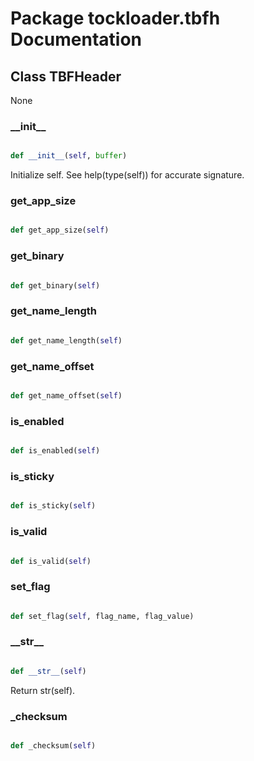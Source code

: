 # Package tockloader.tbfh Documentation

## Class TBFHeader
None
### \_\_init\_\_
```py

def __init__(self, buffer)

```



Initialize self.  See help(type(self)) for accurate signature.


### get\_app\_size
```py

def get_app_size(self)

```



### get\_binary
```py

def get_binary(self)

```



### get\_name\_length
```py

def get_name_length(self)

```



### get\_name\_offset
```py

def get_name_offset(self)

```



### is\_enabled
```py

def is_enabled(self)

```



### is\_sticky
```py

def is_sticky(self)

```



### is\_valid
```py

def is_valid(self)

```



### set\_flag
```py

def set_flag(self, flag_name, flag_value)

```



### \_\_str\_\_
```py

def __str__(self)

```



Return str(self).


### \_checksum
```py

def _checksum(self)

```




